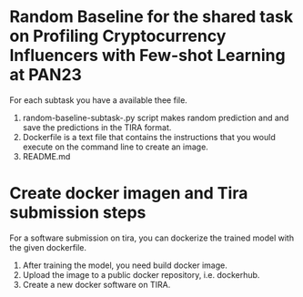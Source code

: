 # Random Baseline for the shared task on Profiling Cryptocurrency Influencers with Few-shot Learning at PAN23
For each subtask you have a available thee file. 
1. random-baseline-subtask-.py script makes random prediction and and save the predictions in the TIRA format.  
2. Dockerfile is a text file that contains the instructions that you would execute on the command line to create an image.
3. README.md

# Create docker imagen and Tira submission steps

For a software submission on tira, you can dockerize the trained model with the given dockerfile.

1. After training the model, you need build docker image. 
2. Upload the image to a public docker repository, i.e. dockerhub. 
3. Create a new docker software on TIRA.

